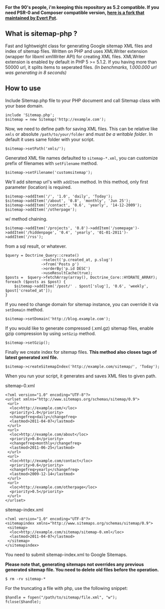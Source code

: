 **For the 90's people, i'm keeping this repository as 5.2 compatible. If you need PSR-0 and Composer compatible version, [here is a fork that maintained by Evert Pot](https://github.com/evert/sitemap-php).**

What is sitemap-php ?
----------

Fast and lightweight class for generating Google sitemap XML files and index of sitemap files. Written on PHP and uses XMLWriter extension (wrapper for libxml xmlWriter API) for creating XML files. XMLWriter extension is enabled by default in PHP 5 >= 5.1.2. If you having more than 50000 url, it splits items to seperated files. _(In benchmarks, 1.000.000 url was generating in 8 seconds)_

How to use
----------

Include Sitemap.php file to your PHP document and call Sitemap class with your base domain.

	include 'Sitemap.php';
	$sitemap = new Sitemap('http://example.com');	

Now, we need to define path for saving XML files. This can be relative like `xmls` or absolute `/path/to/your/folder` and *must be a writable folder*. In default it uses same folder with your script.

	$sitemap->setPath('xmls/');

Generated XML file names defaulted to `sitemap-*.xml`, you can customize prefix of filenames with `setFilename` method.

	$sitemap->setFilename('customsitemap');

	
We'll add sitemap url's with `addItem` method. In this method, only first parameter (location) is required.

	$sitemap->addItem('/', '1.0', 'daily', 'Today');
	$sitemap->addItem('/about', '0.8', 'monthly', 'Jun 25');
	$sitemap->addItem('/contact', '0.6', 'yearly', '14-12-2009');
	$sitemap->addItem('/otherpage');

w/ method chaining.

	$sitemap->addItem('/projects', '0.8')->addItem('/somepage')->addItem('/hiddenpage', '0.4', 'yearly', '01-01-2011')->addItem('/rss');

from a sql result, or whatever.

	$query = Doctrine_Query::create()
					->select('p.created_at, p.slug')
					->from('Posts p')
					->orderBy('p.id DESC')
					->useResultCache(true);
	$posts =  $query->fetchArray(array(), Doctrine_Core::HYDRATE_ARRAY);
    foreach ($posts as $post) {
        $sitemap->addItem('/post/' . $post['slug'], '0.6', 'weekly', $post['created_at']);
    }

If you need to change domain for sitemap instance, you can override it via `setDomain` method.

	$sitemap->setDomain('http://blog.example.com');

If you would like to generate compressed (.xml.gz) sitemap files, enable gzip compression by using `setGzip` method.

	$sitemap->setGzip();
	
Finally we create index for sitemap files. **This method also closes tags of latest generated xml file.**

	$sitemap->createSitemapIndex('http://example.com/sitemap/', 'Today');
	
When you run your script, it generates and saves XML files to given path.

sitemap-0.xml

	<?xml version="1.0" encoding="UTF-8"?>
	<urlset xmlns="http://www.sitemaps.org/schemas/sitemap/0.9">
	 <url>
	  <loc>http://example.com/</loc>
	  <priority>1.0</priority>
	  <changefreq>daily</changefreq>
	  <lastmod>2011-04-07</lastmod>
	 </url>
	 <url>
	  <loc>http://example.com/about</loc>
	  <priority>0.8</priority>
	  <changefreq>monthly</changefreq>
	  <lastmod>2011-06-25</lastmod>
	 </url>
	 <url>
	  <loc>http://example.com/contact</loc>
	  <priority>0.6</priority>
	  <changefreq>yearly</changefreq>
	  <lastmod>2009-12-14</lastmod>
	 </url>
	 <url>
	  <loc>http://example.com/otherpage</loc>
	  <priority>0.5</priority>
	 </url>
	</urlset>
	
sitemap-index.xml

	<?xml version="1.0" encoding="UTF-8"?>
	<sitemapindex xmlns="http://www.sitemaps.org/schemas/sitemap/0.9">
	 <sitemap>
	  <loc>http://example.com/sitemap/sitemap-0.xml</loc>
	  <lastmod>2011-04-07</lastmod>
	 </sitemap>
	</sitemapindex>
	
You need to submit sitemap-index.xml to Google Sitemaps.

**Please note that, generating sitemaps not overrides any previous generated sitemap file. You need to delete old files before the operation.**

	$ rm -rv sitemap-*

For the truncating a file with php, use the following snippet:

	$handle = fopen("/path/to/sitemap/file.xml", "w");
	fclose($handle);
